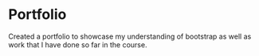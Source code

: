 # Portfolio

Created a portfolio to showcase my understanding of bootstrap as well as work that I have done so far in the course.